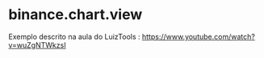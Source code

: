 # binance.chart.view
Exemplo descrito na aula do LuizTools : https://www.youtube.com/watch?v=wuZgNTWkzsI
